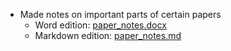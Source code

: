 - Made notes on important parts of certain papers
    - Word edition: [paper_notes.docx](../../evidence/documents/paper_notes.docx)
    - Markdown edition: [paper_notes.md](../../evidence/documents/paper_notes.md)